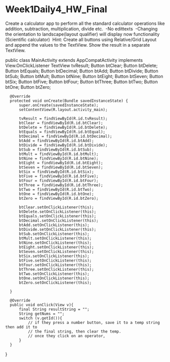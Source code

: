 # Week1Daily4_HW_Final

Create a calculator app to perform all the standard calculator operations like addition, subtraction, multiplication, 
divide etc. 
 -No edittexts
 -Changing the orientation to landscape(layout qualifier) will display now functionality (Scientific calculator)
 Hint: Create all buttons using Relative/Grid Layout and append the values to the TextView. 
 Show the result in a separate TextView.

  public class MainActivity extends AppCompatActivity implements View.OnClickListener 
      TextView tvResult;
      Button btClear;
      Button btDelete;
      Button btEquals;
      Button btDecimal;
      Button btAdd;
      Button btDivide;
      Button btSub;
      Button btMult;
      Button btNine;
      Button btEight;
      Button btSeven;
      Button btSix;
      Button btFive;
      Button btFour;
      Button btThree;
      Button btTwo;
      Button btOne;
      Button btZero;

      @Override
      protected void onCreate(Bundle savedInstanceState) {
          super.onCreate(savedInstanceState);
          setContentView(R.layout.activity_main);

          tvResult = findViewById(R.id.tvResult);
          btClear = findViewById(R.id.btClear);
          btDelete = findViewById(R.id.btDelete);
          btEquals = findViewById(R.id.btEqual);
          btDecimal = findViewById(R.id.btDecimal);
          btAdd = findViewById(R.id.btAdd);
          btDivide = findViewById(R.id.btDivide);
          btSub = findViewById(R.id.btSub);
          btMult = findViewById(R.id.btMult);
          btNine = findViewById(R.id.btNine);
          btEight = findViewById(R.id.btEight);
          btSeven = findViewById(R.id.btSeven);
          btSix = findViewById(R.id.btSix);
          btFive = findViewById(R.id.btFive);
          btFour = findViewById(R.id.btFour);
          btThree = findViewById(R.id.btThree);
          btTwo = findViewById(R.id.btTwo);
          btOne = findViewById(R.id.btOne);
          btZero = findViewById(R.id.btZero);

          btClear.setOnClickListener(this);
          btDelete.setOnClickListener(this);
          btEquals.setOnClickListener(this);
          btDecimal.setOnClickListener(this);
          btAdd.setOnClickListener(this);
          btDivide.setOnClickListener(this);
          btSub.setOnClickListener(this);
          btMult.setOnClickListener(this);
          btNine.setOnClickListener(this);
          btEight.setOnClickListener(this);
          btSeven.setOnClickListener(this);
          btSix.setOnClickListener(this);
          btFive.setOnClickListener(this);
          btFour.setOnClickListener(this);
          btThree.setOnClickListener(this);
          btTwo.setOnClickListener(this);
          btOne.setOnClickListener(this);
          btZero.setOnClickListener(this);

      }

      @Override
      public void onClick(View v){
          final String resultString = "";
          String getNums = "";
          switch (v.getId()){
              // if they press a number button, save it to a temp string then add it to
              // the final string, then clear the temp.
              // once they click on an operator,
          }
      }
  }
